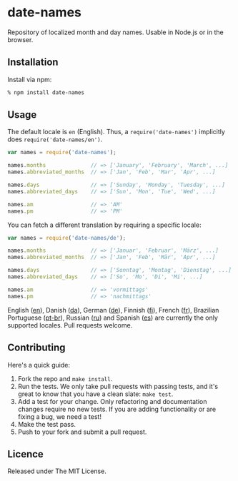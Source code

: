 # date-names

Repository of localized month and day names. Usable in Node.js or in the browser.


## Installation

Install via npm:

```bash
% npm install date-names
```

## Usage

The default locale is `en` (English). Thus, a `require('date-names')` implicitly does `require('date-names/en')`.

```js
var names = require('date-names');

names.months              // => ['January', 'February', 'March', ...]
names.abbreviated_months  // => ['Jan', 'Feb', 'Mar', 'Apr', ...]

names.days                // => ['Sunday', 'Monday', 'Tuesday', ...]
names.abbreviated_days    // => ['Sun', 'Mon', 'Tue', 'Wed', ...]

names.am                  // => 'AM'
names.pm                  // => 'PM'
```

You can fetch a different translation by requiring a specific locale:

```js
var names = require('date-names/de');

names.months              // => ['Januar', 'Februar', 'März', ...]
names.abbreviated_months  // => ['Jan', 'Feb', 'Mär', 'Apr', ...]

names.days                // => ['Sonntag', 'Montag', 'Dienstag', ...]
names.abbreviated_days    // => ['So', 'Mo', 'Di', 'Mi', ...]

names.am                  // => 'vormittags'
names.pm                  // => 'nachmittags'
```

English ([en](en.js)), Danish ([da](da.js)), German ([de](de.js)), Finnish ([fi](fi.js)), French ([fr](fr.js)), Brazilian Portuguese ([pt-br](pt-br.js)), Russian ([ru](ru.js)) and Spanish ([es](es.js)) are currently the only supported locales. Pull requests welcome.


## Contributing

Here's a quick guide:

1. Fork the repo and `make install`.
2. Run the tests. We only take pull requests with passing tests, and it's great to know that you have a clean slate: `make test`.
3. Add a test for your change. Only refactoring and documentation changes require no new tests. If you are adding functionality or are fixing a bug, we need a test!
4. Make the test pass.
5. Push to your fork and submit a pull request.


## Licence

Released under The MIT License.
